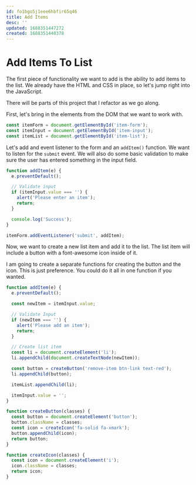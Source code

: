 ```yaml
---
id: fo1bgo5j1eee6hbfir65q46
title: Add Items
desc: ''
updated: 1688351447272
created: 1688351440378
---
```

# Add Items To List

The first piece of functionality we want to add is the ability to add items to the list. We already have the HTML and CSS in place, so let's jump right into the JavaScript.

There will be parts of this project that I refactor as we go along.

First, let's bring in the elements from the DOM that we want to work with.

```js
const itemForm = document.getElementById('item-form');
const itemInput = document.getElementById('item-input');
const itemList = document.getElementById('item-list');
```

Let's add and event listener to the form and an `addItem()` function. We want to listen for the `submit` event. We will also do some basic validation to make sure the user has entered something in the input field.

```js
function addItem(e) {
  e.preventDefault();

  // Validate input
  if (itemInput.value === '') {
    alert('Please enter an item');
    return;
  }

  console.log('Success');
}

itemForm.addEventListener('submit', addItem);
```

Now, we want to create a new list item and add it to the list. The list item will include a button with a font-awesome icon inside of it.

I am going to create a separate functions for creating the button and the icon. This is just preference. You could do it all in one function if you wanted.

```js
function addItem(e) {
  e.preventDefault();

  const newItem = itemInput.value;

  // Validate Input
  if (newItem === '') {
    alert('Please add an item');
    return;
  }

  // Create list item
  const li = document.createElement('li');
  li.appendChild(document.createTextNode(newItem));

  const button = createButton('remove-item btn-link text-red');
  li.appendChild(button);

  itemList.appendChild(li);

  itemInput.value = '';
}

function createButton(classes) {
  const button = document.createElement('button');
  button.className = classes;
  const icon = createIcon('fa-solid fa-xmark');
  button.appendChild(icon);
  return button;
}

function createIcon(classes) {
  const icon = document.createElement('i');
  icon.className = classes;
  return icon;
}
```
